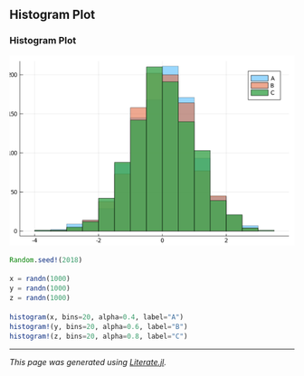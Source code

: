 ## Histogram Plot
### Histogram Plot

![histogram_plot.png](images/histogram_plot.png)

```julia
Random.seed!(2018)

x = randn(1000)
y = randn(1000)
z = randn(1000)

histogram(x, bins=20, alpha=0.4, label="A")
histogram!(y, bins=20, alpha=0.6, label="B")
histogram!(z, bins=20, alpha=0.8, label="C")
```

---

*This page was generated using [Literate.jl](https://github.com/fredrikekre/Literate.jl).*

